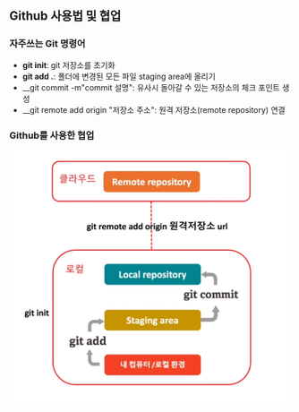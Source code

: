 ## Github 사용법 및 협업
### 자주쓰는 Git 명령어
* __git init__: git 저장소를 초기화
* __git add .__: 폴더에 변경된 모든 파일 staging area에 올리기
* __git commit -m"commit 설명": 유사시 돌아갈 수 있는 저장소의 체크 포인트 생성
* __git remote add origin "저장소 주소": 원격 저장소(remote repository) 연결
### Github를 사용한 협업
![ex_로컬이랑](./Img/로컬이랑원격저장소연결.PNG)
